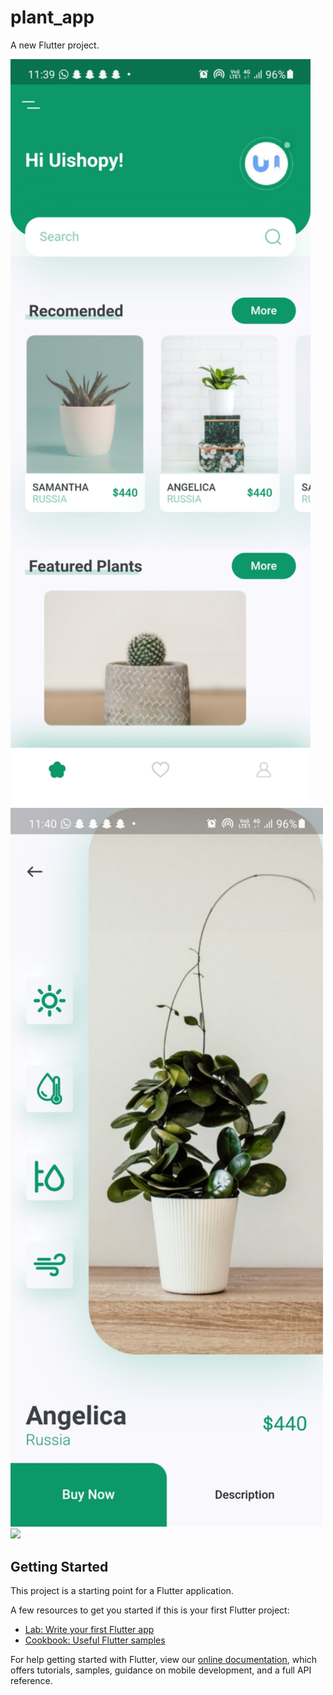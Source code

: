 # plant_app

A new Flutter project.


<p float="left">
  <img src="https://github.com/Gaurav-Krishna-Gaali/plant_app/blob/master/Screenshot_20210419-113954.jpg" width="480" />
  <img src="https://github.com/Gaurav-Krishna-Gaali/plant_app/blob/master/Screenshot_20210419-114004.jpg" width="500" /> 
  <img src="/img3.png" width="100" />
</p>

## Getting Started

This project is a starting point for a Flutter application.

A few resources to get you started if this is your first Flutter project:

- [Lab: Write your first Flutter app](https://flutter.dev/docs/get-started/codelab)
- [Cookbook: Useful Flutter samples](https://flutter.dev/docs/cookbook)

For help getting started with Flutter, view our
[online documentation](https://flutter.dev/docs), which offers tutorials,
samples, guidance on mobile development, and a full API reference.
